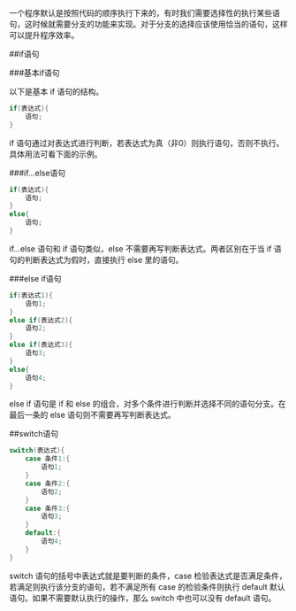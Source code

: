 一个程序默认是按照代码的顺序执行下来的，有时我们需要选择性的执行某些语句，这时候就需要分支的功能来实现。对于分支的选择应该使用恰当的语句，这样可以提升程序效率。

##if语句

###基本if语句

以下是基本 if 语句的结构。

```cpp
if(表达式){
	语句;
}
```

if 语句通过对表达式进行判断，若表达式为真（非0）则执行语句，否则不执行。具体用法可看下面的示例。


###if...else语句

```cpp
if(表达式){
	语句;
}
else{
	语句;
}
```

if...else 语句和 if 语句类似，else 不需要再写判断表达式。两者区别在于当 if 语句的判断表达式为假时，直接执行 else 里的语句。


###else if语句

```cpp
if(表达式1){
	语句1;
}
else if(表达式2){
	语句2;
}
else if(表达式3){
	语句3;
}
else{
	语句4;
}
```

else if 语句是 if 和 else 的组合，对多个条件进行判断并选择不同的语句分支。在最后一条的 else 语句则不需要再写判断表达式。

##switch语句

```cpp
switch(表达式){
	case 条件1:{
		语句1;
	}
	case 条件2:{
		语句2;
	}
	case 条件3:{
		语句3;
	}
	default:{
		语句4;
	}
}
```

switch 语句的括号中表达式就是要判断的条件，case 检验表达式是否满足条件，若满足则执行该分支的语句，若不满足所有 case 的检验条件则执行 default 默认语句。如果不需要默认执行的操作，那么 switch 中也可以没有 default 语句。
